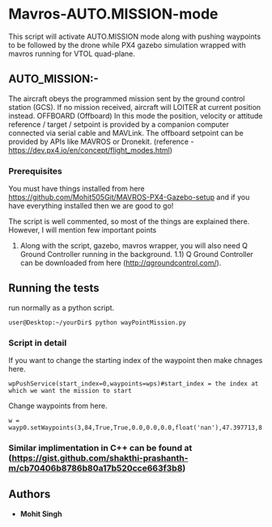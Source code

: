 # Mavros-AUTO.MISSION-mode
This script will activate AUTO.MISSION mode along with pushing waypoints to be followed by the drone while PX4 gazebo simulation wrapped with mavros running  for VTOL quad-plane.

## AUTO_MISSION:-

The aircraft obeys the programmed mission sent by the ground control station (GCS). If no mission received, aircraft will LOITER at current position instead.
OFFBOARD (Offboard) In this mode the position, velocity or attitude reference / target / setpoint is provided by a companion computer connected via serial cable and MAVLink. The offboard setpoint can be provided by APIs like MAVROS or Dronekit. (reference - https://dev.px4.io/en/concept/flight_modes.html)
### Prerequisites
You must have things installed from here https://github.com/Mohit505Git/MAVROS-PX4-Gazebo-setup 
and if you have everything installed then we are good to go!

The script is well commented, so most of the things are explained there. However, I will mention few important points
1) Along with  the script, gazebo, mavros wrapper, you will also need Q Ground Controller running in the background.
1.1) Q Ground Controller can be downloaded from here (http://qgroundcontrol.com/).

## Running the tests
 run normally as a python script.
```
user@Desktop:~/yourDir$ python wayPointMission.py 
```

### Script in detail

 If you want to change the starting index of the waypoint then make chnages here.

```
wpPushService(start_index=0,waypoints=wps)#start_index = the index at which we want the mission to start
```
Change waypoints from here.

```
w = wayp0.setWaypoints(3,84,True,True,0.0,0.0,0.0,float('nan'),47.397713,8.547605,50)
```
### Similar implimentation in C++ can be found at (https://gist.github.com/shakthi-prashanth-m/cb70406b8786b80a17b520cce663f3b8)
## Authors

* **Mohit Singh**

